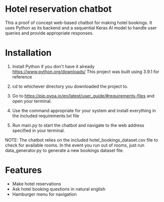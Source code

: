 # Hotel reservation chatbot

This a proof of concept web-based chatbot for making hotel bookings. 
It uses Python as its backend and a sequential Keras AI model to handle user queries and provide appropriate responses.

# Installation

1) Install Python if you don't have it already https://www.python.org/downloads/
   This project was built using 3.9.1 for reference

2) cd to whichever directory you downloaded the project to.
   
3) Go to https://pip.pypa.io/en/latest/user_guide/#requirements-files and open your terminal.

4) Use the command appropriate for your system and install everything in the included requirements.txt file

5) Run main.py to start the chatbot and navigate to the web address specified in your terminal.

NOTE: The chatbot relies on the included hotel_bookings_dataset.csv file to check for available rooms. In the event you run out of rooms, just run data_generator.py to generate a new bookings dataset file.

# Features

- Make hotel reservations
- Ask hotel booking questions in natural english
- Hamburger menu for navigation